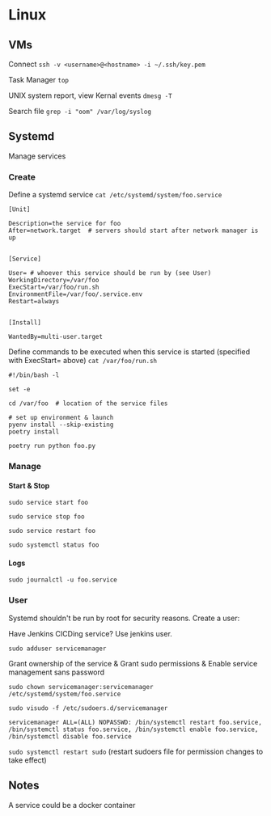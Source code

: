 # Linux


## VMs

Connect `ssh -v <username>@<hostname> -i ~/.ssh/key.pem`

Task Manager `top`

UNIX system report, view Kernal events `dmesg -T`

Search file `grep -i "oom" /var/log/syslog`


## Systemd
Manage services


### Create

Define a systemd service
`cat /etc/systemd/system/foo.service`

```
[Unit]

Description=the service for foo
After=network.target  # servers should start after network manager is up


[Service]

User= # whoever this service should be run by (see User)
WorkingDirectory=/var/foo
ExecStart=/var/foo/run.sh
EnvironmentFile=/var/foo/.service.env
Restart=always


[Install]

WantedBy=multi-user.target
```


Define commands to be executed when this service is started (specified with ExecStart= above)
`cat /var/foo/run.sh` 

```
#!/bin/bash -l

set -e

cd /var/foo  # location of the service files

# set up environment & launch 
pyenv install --skip-existing
poetry install

poetry run python foo.py
```

### Manage

#### Start & Stop
`sudo service start foo`

`sudo service stop foo`

`sudo service restart foo`

`sudo systemctl status foo`

#### Logs
`sudo journalctl -u foo.service`


### User

Systemd shouldn't be run by root for security reasons.  Create a user:

Have Jenkins CICDing service? Use jenkins user.

`sudo adduser servicemanager`

Grant ownership of the service & Grant sudo permissions & Enable service management sans password

`sudo chown servicemanager:servicemanager /etc/systemd/system/foo.service`

`sudo visudo -f /etc/sudoers.d/servicemanager`

`servicemanager ALL=(ALL) NOPASSWD: /bin/systemctl restart foo.service, /bin/systemctl status foo.service, /bin/systemctl enable foo.service, /bin/systemctl disable foo.service`

`sudo systemctl restart sudo` (restart sudoers file for permission changes to take effect)


## Notes

A service could be a docker container

